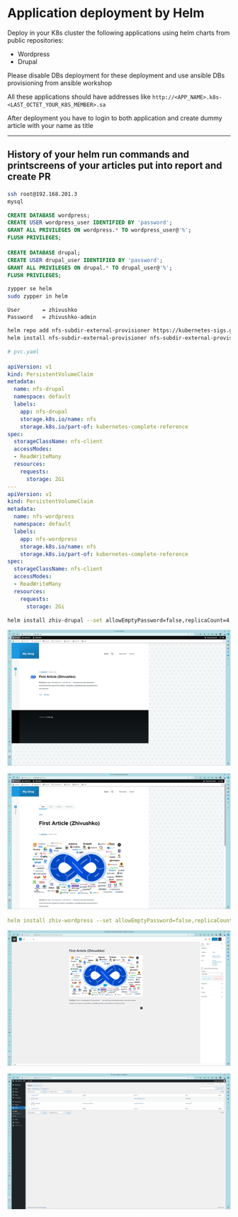 # Application deployment by Helm

Deploy in your K8s cluster the following applications using helm charts from public repositories:

- Wordpress
- Drupal

Please disable DBs deployment for these deployment and use ansible DBs provisioning from ansible workshop

All these applications should have addresses like `http://<APP_NAME>.k8s-<LAST_OCTET_YOUR_K8S_MEMBER>.sa`

After deployment you have to login to both application and create dummy article with your name as title

---

## History of your helm run commands and printscreens of your articles put into report and create PR

```bash
ssh root@192.168.201.3
mysql
```

```sql
CREATE DATABASE wordpress;
CREATE USER wordpress_user IDENTIFIED BY 'password';
GRANT ALL PRIVILEGES ON wordpress.* TO wordpress_user@'%';
FLUSH PRIVILEGES;

CREATE DATABASE drupal;
CREATE USER drupal_user IDENTIFIED BY 'password';
GRANT ALL PRIVILEGES ON drupal.* TO drupal_user@'%';
FLUSH PRIVILEGES;
```

```bash
zypper se helm
sudo zypper in helm
```
	
	User       = zhivushko
	Password   = zhivushko-admin

```bash
helm repo add nfs-subdir-external-provisioner https://kubernetes-sigs.github.io/nfs-subdir-external-provisioner
helm install nfs-subdir-external-provisioner nfs-subdir-external-provisioner/nfs-subdir-external-provisioner --create-namespace --namespace nfs-provisioner --set nfs.server=192.168.37.105 --set nfs.path=/mnt/IT-Academy/nfs-data/sa2-27-24/azhivushko
```

```yaml
# pvc.yaml

apiVersion: v1
kind: PersistentVolumeClaim
metadata:
  name: nfs-drupal
  namespace: default
  labels:
    app: nfs-drupal
    storage.k8s.io/name: nfs
    storage.k8s.io/part-of: kubernetes-complete-reference
spec:
  storageClassName: nfs-client
  accessModes:
  - ReadWriteMany
  resources:
    requests:
      storage: 2Gi
---
apiVersion: v1
kind: PersistentVolumeClaim
metadata:
  name: nfs-wordpress
  namespace: default
  labels:
    app: nfs-wordpress
    storage.k8s.io/name: nfs
    storage.k8s.io/part-of: kubernetes-complete-reference
spec:
  storageClassName: nfs-client
  accessModes:
  - ReadWriteMany
  resources:
    requests:
      storage: 2Gi
```

```bash
helm install zhiv-drupal --set allowEmptyPassword=false,replicaCount=4,volumePermissions.enabled=true,mariadb.enabled=false,externalDatabase.host=192.168.201.3,externalDatabase.password=password,externalDatabase.user=drupal_user,externalDatabase.database=drupal,persistence.existingClaim=nfs-drupal,drupalUsername=zhivushko,drupalPassword=zhivushko-admin,ingress.enabled=true,ingress.hostname=drupal.k8s-5.sa,ingress.ingressClassName=nginx bitnami/drupal
```

![](../_attachments/Pasted%20image%2020240312120437.png)

![](../_attachments/Pasted%20image%2020240312120456.png)

```yaml
helm install zhiv-wordpress --set allowEmptyPassword=false,replicaCount=2,mariadb.enabled=false,externalDatabase.host=192.168.201.3,externalDatabase.user=wordpress_user,externalDatabase.password=password,externalDatabase.database=wordpress,volumePermissions.enabled=true,persistence.existingClaim=nfs-wordpress,wordpressUsername=zhivushko,wordpressPassword=zhivushko-admin,wordpressBlogName=ZhivBlog,ingress.enabled=true,ingress.hostname=wordpress.k8s-5.sa,ingress.ingressClassName=nginx bitnami/wordpress
```

![](../_attachments/Pasted%20image%2020240312132637.png)

![Pasted image 20240312133718.png](../_attachments/Pasted%20image%2020240312133718.png)
